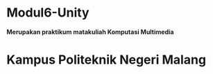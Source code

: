 # Modul6-Unity


**Merupakan praktikum matakuliah Komputasi Multimedia**

# Kampus Politeknik Negeri Malang
